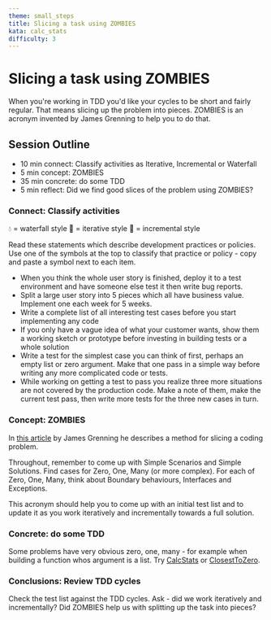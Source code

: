 ```yaml
---
theme: small_steps
title: Slicing a task using ZOMBIES
kata: calc_stats
difficulty: 3
---
```


# Slicing a task using ZOMBIES

When you're working in TDD you'd like your cycles to be short and fairly regular. That means slicing up the problem into pieces. ZOMBIES is an acronym invented by James Grenning to help you to do that.

## Session Outline
 
* 10 min connect: Classify activities as Iterative, Incremental or Waterfall
* 5 min concept: ZOMBIES
* 35 min concrete: do some TDD
* 5 min reflect: Did we find good slices of the problem using ZOMBIES?


### Connect: Classify activities

💧 = waterfall style
💫 = iterative style
🍕 = incremental style

Read these statements which describe development practices or policies. Use one of the symbols at the top to classify that practice or policy - copy and paste a symbol next to each item.
* When you think the whole user story is finished, deploy it to a test environment and have someone else test it then write bug reports. 
* Split a large user story into 5 pieces which all have business value. Implement one each week for 5 weeks.
* Write a complete list of all interesting test cases before you start implementing any code
* If you only have a vague idea of what your customer wants, show them a working sketch or prototype before investing in building tests or a whole solution
* Write a test for the simplest case you can think of first, perhaps an empty list or zero argument. Make that one pass in a simple way before writing any more complicated code or tests.
* While working on getting a test to pass you realize three more situations are not covered by the production code. Make a note of them, make the current test pass, then write more tests for the three new cases in turn.

### Concept: ZOMBIES

In [this article](http://blog.wingman-sw.com/tdd-guided-by-zombies) by James Grenning he describes a method for slicing a coding problem. 

Throughout, remember to come up with Simple Scenarios and Simple Solutions. Find cases for Zero, One, Many (or more complex). For each of Zero, One, Many, think about Boundary behaviours, Interfaces and Exceptions.

This acronym should help you to come up with an initial test list and to update it as you work iteratively and incrementally towards a full solution.

### Concrete: do some TDD
Some problems have very obvious zero, one, many - for example when building a function whos argument is a list. Try [CalcStats](kata_descriptions/calc_stats.html) or [ClosestToZero](kata_descriptions/closest_to_zero.html).

### Conclusions: Review TDD cycles
Check the test list against the TDD cycles. Ask - did we work iteratively and incrementally? Did ZOMBIES help us with splitting up the task into pieces?

